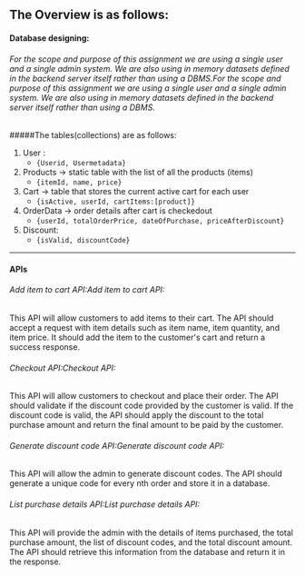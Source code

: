 ## The Overview is as follows:
#### Database designing:
###### For the scope and purpose of  this assignment we are using a single user and a single admin system. We are also using in memory datasets defined in the backend server itself rather than using a DBMS.For the scope and purpose of  this assignment we are using a single user and a single admin system. We are also using in memory datasets defined in the backend server itself rather than using a DBMS.
#####The tables(collections) are as follows:
1. User : 
	- `{Userid, Usermetadata}`
2. Products -> static table with the list of all the products (items) 
	- `{itemId, name, price}`
3. Cart -> table that stores the current active cart for each user 
	- `{isActive, userId, cartItems:[product]}`
4. OrderData -> order details after cart is checkedout 
	- `{userId, totalOrderPrice, dateOfPurchase, priceAfterDiscount}`
5. Discount: 
	- `{isValid, discountCode}`

------------


#### APIs
###### Add item to cart API:Add item to cart API:
This API will allow customers to add items to their cart. The API should accept a request with item details such as item name, item quantity, and item price. It should add the item to the customer's cart and return a success response.
###### Checkout API:Checkout API:
This API will allow customers to checkout and place their order. The API should validate if the discount code provided by the customer is valid. If the discount code is valid, the API should apply the discount to the total purchase amount and return the final amount to be paid by the customer.
###### Generate discount code API:Generate discount code API:
This API will allow the admin to generate discount codes. The API should generate a unique code for every nth order and store it in a database.
###### List purchase details API:List purchase details API:
This API will provide the admin with the details of items purchased, the total purchase amount, the list of discount codes, and the total discount amount. The API should retrieve this information from the database and return it in the response.
